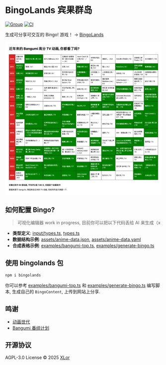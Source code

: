 # BingoLands 宾果群岛

[![Group](https://img.shields.io/badge/Telegram-2CA5E0?style=flat-squeare&logo=telegram&logoColor=white)](https://t.me/bingolands)
[![CI](https://github.com/yjl9903/BingoLands/actions/workflows/ci.yml/badge.svg)](https://github.com/yjl9903/BingoLands/actions/workflows/ci.yml)

生成可分享可交互的 Bingo! 游戏！ → [BingoLands](https://bingo.animes.garden/)

![bingo](./assets/bingo.png)

## 如何配置 Bingo?

> 可视化编辑器 work in progress, 目前你可以把以下代码丢给 AI 来生成（x

- **类型定义**: [input/types.ts](./packages/bingolands/src/input/types.ts), [types.ts](./packages/bingolands/src/types.ts)
- **数据结构示例**: [assets/anime-data.json](./assets/anime-data.json), [assets/anime-data.yaml](./assets/anime-data.yaml)
- **合成表格示例**: [examples/bangumi-top.ts](./examples/bangumi-top.ts), [examples/generate-bingo.ts](./examples/generate-bingo.ts)

## 使用 bingolands 包

```bash
npm i bingolands
```

你可以参考 [examples/bangumi-top.ts](./examples/bangumi-top.ts) 和 [examples/generate-bingo.ts](./examples/generate-bingo.ts) 编写脚本, 生成自己的 `BingoContent`, 上传到网站上分享.

## 鸣谢

- [动画世代](https://github.com/egoist/anime-sedai)
- [Bangumi 番组计划](https://bgm.tv/)

## 开源协议

AGPL-3.0 License © 2025 [XLor](https://github.com/yjl9903)
